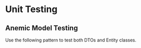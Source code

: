# Unit Testing

## Anemic Model Testing

Use the following pattern to test both DTOs and Entity classes.

```csharp


```